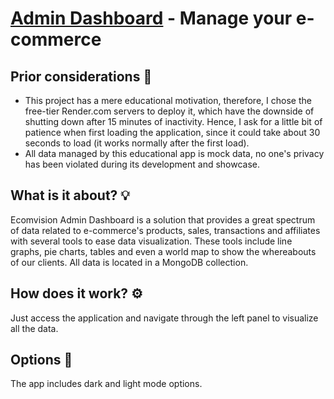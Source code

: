 # [Admin Dashboard](https://admin-frontend-3yrt.onrender.com) - Manage your e-commerce

## Prior considerations :thinking:

* This project has a mere educational motivation, therefore, I chose the free-tier Render.com servers to deploy it, which have the downside of shutting down after 15 minutes of inactivity. Hence, I ask for a little bit of patience when first loading the application, since it could take about 30 seconds to load (it works normally after the first load).
* All data managed by this educational app is mock data, no one's privacy has been violated during its development and showcase.

## What is it about? :bulb:

Ecomvision Admin Dashboard is a solution that provides a great spectrum of data related to e-commerce's products, sales, transactions and affiliates with several tools to ease data visualization. These tools include line graphs, pie charts, tables and even a world map to show the whereabouts of our clients. All data is located in a MongoDB collection.

## How does it work? :gear:

Just access the application and navigate through the left panel to visualize all the data.

## Options :wrench:

The app includes dark and light mode options.
